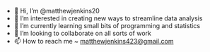 - 👋 Hi, I’m @matthewjenkins20
- 👀 I’m interested in creating new ways to streamline data analysis
- 🌱 I’m currently learning small bits of programming and statistics
- 💞️ I’m looking to collaborate on all sorts of work
- 📫 How to reach me ~ matthewjenkins423@gmail.com

<!---
matthewjenkins20/matthewjenkins20 is a ✨ special ✨ repository because its `README.md` (this file) appears on your GitHub profile.
You can click the Preview link to take a look at your changes.
--->
